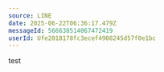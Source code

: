 ```yaml
---
source: LINE
date: 2025-06-22T06:36:17.479Z
messageId: 566638514067472419
userId: Ufe2018178fc3ecef4908245d57f0e1bc
---
```


test
